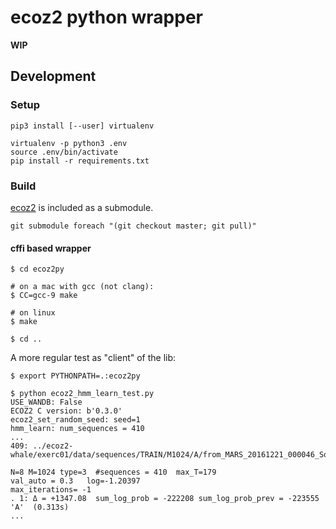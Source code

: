 # ecoz2 python wrapper

**WIP**

## Development

### Setup

    pip3 install [--user] virtualenv
    
    virtualenv -p python3 .env
    source .env/bin/activate    
    pip install -r requirements.txt

### Build

[ecoz2](https://github.com/ecoz2/ecoz2) is included as a submodule.

    git submodule foreach "(git checkout master; git pull)"

#### cffi based wrapper

    $ cd ecoz2py
    
    # on a mac with gcc (not clang):
    $ CC=gcc-9 make
    
    # on linux
    $ make
    
    $ cd ..
    
A more regular test as "client" of the lib:

    $ export PYTHONPATH=.:ecoz2py
    
    $ python ecoz2_hmm_learn_test.py
    USE_WANDB: False
    ECOZ2 C version: b'0.3.0'
    ecoz2_set_random_seed: seed=1
    hmm_learn: num_sequences = 410
    ...
    409: ../ecoz2-whale/exerc01/data/sequences/TRAIN/M1024/A/from_MARS_20161221_000046_SongSession_16kHz_HPF5Hz.wav__8674.046_8675.54.seq

    N=8 M=1024 type=3  #sequences = 410  max_T=179
    val_auto = 0.3   log=-1.20397
    max_iterations= -1
    . 1: Δ = +1347.08  sum_log_prob = -222208 sum_log_prob_prev = -223555  'A'  (0.313s)
    ...
    
